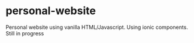 # personal-website
Personal website using vanilla HTML/Javascript. Using ionic components. Still in progress
